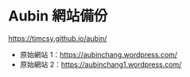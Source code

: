 # Aubin 網站備份

https://timcsy.github.io/aubin/

- 原始網站 1：https://aubinchang.wordpress.com/
- 原始網站 2：https://aubinchang1.wordpress.com/